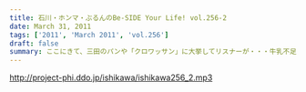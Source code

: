 ```yaml
---
title: 石川・ホンマ・ぶるんのBe-SIDE Your Life! vol.256-2
date: March 31, 2011
tags: ['2011', 'March 2011', 'vol.256']
draft: false
summary: ここにきて、三田のパンや「クロワッサン」に大挙してリスナーが・・・牛乳不足の中、クリームパン作っているらしいです。NAMAE
---
```


http://project-phi.ddo.jp/ishikawa/ishikawa256_2.mp3
